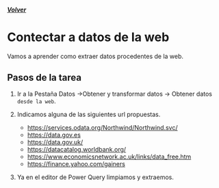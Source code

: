 ##### [Volver](/Herramientas-avanzadas-de-excel/pages/Indice_curso.html)
<script src="https://kit.fontawesome.com/065728df02.js" crossorigin="anonymous"></script>

# Contectar a datos de la web
 
Vamos a aprender como extraer datos procedentes de la web.


## Pasos  de la tarea 

1. Ir a la Pestaña Datos ->Obtener y transformar datos -> Obtener 
datos `desde la web`.

2. Indicamos alguna de las siguientes url propuestas.
    * https://services.odata.org/Northwind/Northwind.svc/
    * https://data.gov.es
    * https://data.gov.uk/
    * https://datacatalog.worldbank.org/
    * https://www.economicsnetwork.ac.uk/links/data_free.htm
    * https://finance.yahoo.com/gainers

3. Ya en el editor de Power Query limpiamos y extraemos.




